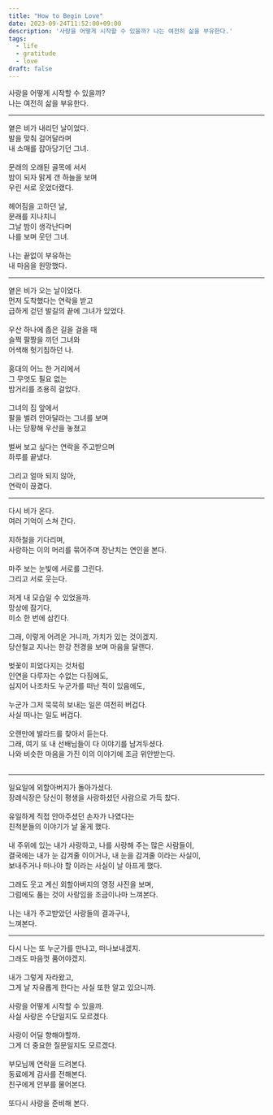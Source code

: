 ```yaml
---
title: "How to Begin Love"
date: 2023-09-24T11:52:00+09:00
description: '사랑을 어떻게 시작할 수 있을까? 나는 여전히 삶을 부유한다.'
tags:
  - life
  - gratitude
  - love
draft: false
---
```



사랑을 어떻게 시작할 수 있을까?
<br>
나는 여전히 삶을 부유한다.

---

옅은 비가 내리던 날이었다.
<br>
발을 맞춰 걸어달라며
<br>
내 소매를 잡아당기던 그녀.
<br>
<br>
문래의 오래된 골목에 서서
<br>
밤이 되자 맑게 갠 하늘을 보며
<br>
우린 서로 웃었더랬다.
<br>
<br>
헤어짐을 고하던 날,
<br>
문래를 지나치니
<br>
그날 밤이 생각난다며
<br>
나를 보며 웃던 그녀.
<br>
<br>
나는 끝없이 부유하는
<br>
내 마음을 원망했다.
<br>

---

옅은 비가 오는 날이었다.
<br>
먼저 도착했다는 연락을 받고
<br>
급하게 걷던 발길의 끝에 그녀가 있었다.
<br>
<br>
우산 하나에 좁은 길을 걸을 때
<br>
슬쩍 팔짱을 끼던 그녀와
<br>
어색해 헛기침하던 나.
<br>
<br>
홍대의 어느 한 거리에서
<br>
그 무엇도 필요 없는
<br>
밤거리를 조용히 걸었다.
<br>
<br>
그녀의 집 앞에서
<br>
팔을 벌려 안아달라는 그녀를 보며
<br>
나는 당황해 우산을 놓쳤고
<br>
<br>
벌써 보고 싶다는 연락을 주고받으며
<br>
하루를 끝냈다.
<br>
<br>
그리고 얼마 되지 않아,
<br>
연락이 끊겼다.

---


다시 비가 온다.
<br>
여러 기억이 스쳐 간다.
<br>
<br>
지하철을 기다리며,
<br>
사랑하는 이의 머리를 묶어주며 장난치는 연인을 본다.
<br>
<br>
마주 보는 눈빛에 서로를 그린다.
<br>
그리고 서로 웃는다.
<br>
<br>
저게 내 모습일 수 있었을까.
<br>
망상에 잠기다,
<br>
미소 한 번에 삼킨다.
<br>
<br>
그래, 이렇게 어려운 거니까, 가치가 있는 것이겠지.
<br>
당산철교 지나는 한강 전경을 보며 마음을 달랜다.
<br>
<br>
벚꽃이 피었다지는 것처럼
<br>
인연을 다루자는 수없는 다짐에도,
<br>
심지어 나조차도 누군가를 떠난 적이 있음에도,
<br>
<br>
누군가 그저 묵묵히 보내는 일은 여전히 버겁다.
<br>
사실 떠나는 일도 버겁다.
<br>
<br>
오랜만에 발라드를 찾아서 듣는다.
<br>
그래, 여기 또 내 선배님들이 다 이야기를 남겨두셨다.
<br>
나와 비슷한 마음을 가진 이의 이야기에 조금 위안받는다.
<br>
<br>

---

일요일에 외할아버지가 돌아가셨다.
<br>
장례식장은 당신이 평생을 사랑하셨던 사람으로 가득 찼다.
<br>
<br>
유일하게 직접 안아주셨던 손자가 나였다는
<br>
친척분들의 이야기가 날 울게 했다.
<br>
<br>
내 주위에 있는 내가 사랑하고, 나를 사랑해 주는 많은 사람들이,
<br>
결국에는 내가 눈 감겨줄 이이거나, 내 눈을 감겨줄 이라는 사실이,
<br>
보내주거나 떠나야 할 이라는 사실이 날 아프게 했다.
<br>
<br>
그래도 웃고 계신 외할아버지의 영정 사진을 보며,
<br>
그럼에도 품는 것이 사랑임을 조금이나마 느껴본다.
<br>
<br>
나는 내가 주고받았던 사랑들의 결과구나,
<br>
느껴본다.

---


다시 나는 또 누군가를 만나고, 떠나보내겠지.
<br>
그래도 마음껏 품어야겠지.
<br>
<br>
내가 그렇게 자라왔고,
<br>
그게 날 자유롭게 한다는 사실 또한 알고 있으니까.
<br>
<br>
사랑을 어떻게 시작할 수 있을까.
<br>
사실 사랑은 수단일지도 모르겠다.
<br>
<br>
사랑이 어딜 향해야할까.
<br>
그게 더 중요한 질문일지도 모르겠다.
<br>
<br>
부모님께 연락을 드려본다.
<br>
동료에게 감사를 전해본다.
<br>
친구에게 안부를 물어본다.
<br>
<br>
또다시 사랑을 준비해 본다.
<br>